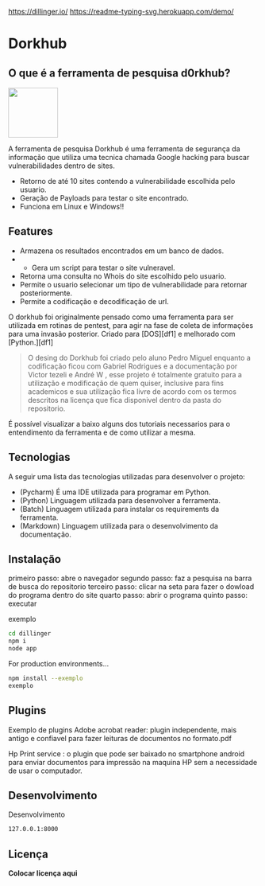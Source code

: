 https://dillinger.io/
https://readme-typing-svg.herokuapp.com/demo/

# Dorkhub
## O que é a ferramenta de pesquisa d0rkhub?
<img src="https://t.ctcdn.com.br/JlHwiRHyv0mTD7GfRkIlgO6eQX8=/640x360/smart/i257652.jpeg" width="100px">


A ferramenta de pesquisa Dorkhub é uma ferramenta de segurança da informação que utiliza uma tecnica chamada Google hacking para buscar vulnerabilidades dentro de sites.

- Retorno de até 10 sites contendo a vulnerabilidade escolhida pelo usuario.
- Geração de Payloads para testar o site encontrado.
- Funciona em Linux e Windows!!

## Features

- Armazena os resultados encontrados em um banco de dados.
- - Gera um script para testar o site vulneravel.
- Retorna uma consulta no Whois do site escolhido pelo usuario.
- Permite o usuario selecionar um tipo de vulnerabilidade para retornar posteriormente.
- Permite a codificação e decodificação de url.

O dorkhub foi originalmente pensado como uma ferramenta para ser utilizada em rotinas de pentest, para agir na fase de coleta de informações para uma invasão posterior.
Criado para  [DOS][df1] e melhorado com [Python.][df1]

> O desing do Dorkhub foi criado pelo aluno Pedro Miguel
> enquanto a codificação ficou com Gabriel Rodrigues
> e a documentação por Victor tezeli e André W , esse projeto é 
> totalmente gratuito para a utilização e modificação 
> de quem quiser, inclusive para fins academicos e
> sua utilização fica livre de acordo com os termos 
> descritos na licença que fica disponivel dentro
> da pasta do repositorio.

É possível visualizar a baixo alguns dos tutoriais necessarios para o entendimento da ferramenta e de como utilizar a mesma.

## Tecnologias 

A seguir uma lista das tecnologias utilizadas para desenvolver o projeto:
- (Pycharm) É uma IDE utilizada para programar em Python.
- (Python)  Linguagem utilizada para desenvolver a ferramenta.
- (Batch) Linguagem utilizada para instalar os requirements da ferramenta.
- (Markdown) Linguagem utilizada para o desenvolvimento da documentação.

  
## Instalação

primeiro passo: abre o navegador 
segundo passo: faz a pesquisa na barra de busca do repositorio 
terceiro passo: clicar na seta  para fazer o dowload do programa dentro do site 
quarto passo: abrir o programa
quinto passo: executar 

exemplo 

```sh
cd dillinger
npm i
node app
```

For production environments...

```sh
npm install --exemplo
exemplo
```

## Plugins

Exemplo de plugins
Adobe acrobat reader: plugin independente, mais antigo e confiavel para fazer leituras de documentos no formato.pdf 

Hp Print service : o plugin que pode ser baixado no smartphone android para enviar documentos para impressão na maquina HP sem a necessidade de usar o computador. 


## Desenvolvimento

Desenvolvimento


```sh
127.0.0.1:8000
```

## Licença

**Colocar licença aqui**
